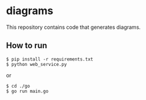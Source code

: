 diagrams
========

This repository contains code that generates diagrams.

## How to run
```shell script
$ pip install -r requirements.txt
$ python web_service.py
```

or

```shell script
$ cd ./go
$ go run main.go
```
